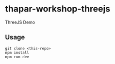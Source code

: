 # thapar-workshop-threejs
ThreeJS Demo

## Usage

```
git clone <this-repo>
npm install
npm run dev
```